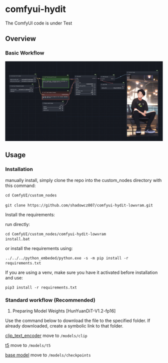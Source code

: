 # comfyui-hydit
The ComfyUI code is under Test


## Overview


### Basic Workflow
[![](./img/basic_workflow.png)](./workflow/hydit-basic-workflow.json)




## Usage
### Installation

manually install, simply clone the repo into the custom_nodes directory with this command:

```
cd ComfyUI/custom_nodes

git clone https://github.com/shadowcz007/comfyui-hydit-lowvram.git

```

Install the requirements:

run directly:

```
cd ComfyUI/custom_nodes/comfyui-hydit-lowvram
install.bat
```

or install the requirements using:

```
../../../python_embeded/python.exe -s -m pip install -r requirements.txt
```

If you are using a venv, make sure you have it activated before installation and use:

```
pip3 install -r requirements.txt
```


### Standard workflow (Recommended)

1. Preparing Model Weights [HunYuanDiT-V1.2-fp16]

Use the command below to download the file to the specified folder. If already downloaded, create a symbolic link to that folder.

[clip_text_encoder](https://huggingface.co/bdsqlsz/HunYuanDiT-V1.2-fp16-pruned/blob/main/clip/pytorch_model.bin) move to ```/models/clip```


[t5](https://huggingface.co/bdsqlsz/HunYuanDiT-V1.2-fp16-pruned/blob/main/mt5/pytorch_model.bin) move to ```/models/t5```


[base model](https://huggingface.co/bdsqlsz/HunYuanDiT-V1.2-fp16-pruned/blob/main/denoiser/pytorch_model_module.pt)  move to ```/models/checkpoints```

<!-- 
2. Preparing LoRa Weights

```shell
# Put LoRa weights trained by Kohya in ComfyUI/models/loras
cp ${HunyuanDiT}/kohya_ss/outputs/last-step{xxxx}.safetensors ${ComfyUI}/models/loras

# (Optional) Put LoRa weights trained by official scripts in ComfyUI/models/loras
python convert_hunyuan_to_coimfyui_lora.py \
      --lora_path ${HunyuanDiT}/log_EXP/001-lora_porcelain_ema_rank64/checkpoints/0000100.pt/adapter_model.safetensors \
      --save_lora_path ${ComfyUI}/models/loras/adapter_model_convert.safetensors

# update the `lora.py` file
cp ${ComfyUI}/custom_nodes/comfyui-hydit/lora.py ${ComfyUI}/comfy/lora.py
``` -->
